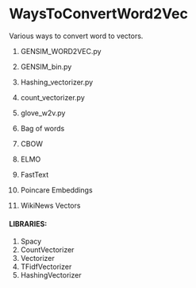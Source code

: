 # WaysToConvertWord2Vec
Various ways to convert word to vectors.
1. GENSIM_WORD2VEC.py	
2. GENSIM_bin.py
3. Hashing_vectorizer.py
4. count_vectorizer.py
5. glove_w2v.py <br>


6. Bag of words
7. CBOW

8. ELMO
9. FastText
10. Poincare Embeddings
11. WikiNews Vectors

#### LIBRARIES:
1. Spacy
2. CountVectorizer
3. Vectorizer
4. TFidfVectorizer
5. HashingVectorizer


